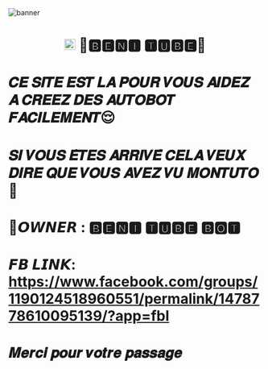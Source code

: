 <img src="https://i.ibb.co/pwTrDSR/image.jpg" alt="banner">
<h1 align="center"><img src="./dashboard/images/logo-non-bg.png" width="22px"> 🔵🅱🅴🅽🅸 🆃🆄🅱🅴🔴</h>



# 𝑪𝑬 𝑺𝑰𝑻𝑬 𝑬𝑺𝑻 𝑳𝑨 𝑷𝑶𝑼𝑹 𝑽𝑶𝑼𝑺 𝑨𝑰𝑫𝑬𝒁 𝑨 𝑪𝑹𝑬𝑬𝒁 𝑫𝑬𝑺 𝑨𝑼𝑻𝑶𝑩𝑶𝑻 𝑭𝑨𝑪𝑰𝑳𝑬𝑴𝑬𝑵𝑻😌


# 𝑺𝑰 𝑽𝑶𝑼𝑺 𝑬̂𝑻𝑬𝑺 𝑨𝑹𝑹𝑰𝑽𝑬́ 𝑪𝑬𝑳𝑨 𝑽𝑬𝑼𝑿 𝑫𝑰𝑹𝑬 𝑸𝑼𝑬 𝑽𝑶𝑼𝑺 𝑨𝑽𝑬𝒁 𝑽𝑼 𝑴𝑶𝑵𝑻𝑼𝑻𝑶 💝


# 🔵𝙊𝙒𝙉𝙀𝙍 : 🅱🅴🅽🅸 🆃🆄🅱🅴 🅱🅾🆃

# 𝙁𝘽 𝙇𝙄𝙉𝙆: https://www.facebook.com/groups/1190124518960551/permalink/1478778610095139/?app=fbl

# 𝑴𝒆𝒓𝒄𝒊 𝒑𝒐𝒖𝒓 𝒗𝒐𝒕𝒓𝒆 𝒑𝒂𝒔𝒔𝒂𝒈𝒆
